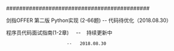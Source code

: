 
############################################

剑指OFFER 第二版 Python实现	(2-66题)     --    代码待优化（2018.08.30）

程序员代码面试指南(1-2章)     --    持续更新中

                           --   2018.08.30
